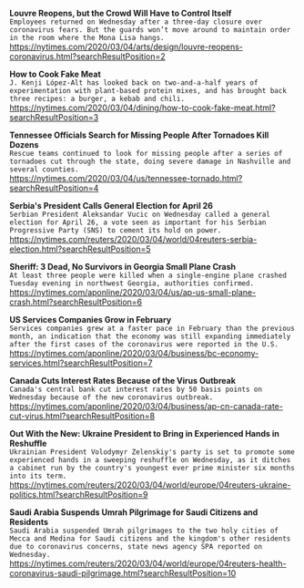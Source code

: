 **Louvre Reopens, but the Crowd Will Have to Control Itself**\
`Employees returned on Wednesday after a three-day closure over coronavirus fears. But the guards won’t move around to maintain order in the room where the Mona Lisa hangs.`\
https://nytimes.com/2020/03/04/arts/design/louvre-reopens-coronavirus.html?searchResultPosition=2

**How to Cook Fake Meat**\
`J. Kenji López-Alt has looked back on two-and-a-half years of experimentation with plant-based protein mixes, and has brought back three recipes: a burger, a kebab and chili.`\
https://nytimes.com/2020/03/04/dining/how-to-cook-fake-meat.html?searchResultPosition=3

**Tennessee Officials Search for Missing People After Tornadoes Kill Dozens**\
`Rescue teams continued to look for missing people after a series of tornadoes cut through the state, doing severe damage in Nashville and several counties.`\
https://nytimes.com/2020/03/04/us/tennessee-tornado.html?searchResultPosition=4

**Serbia's President Calls General Election for April 26**\
`Serbian President Aleksandar Vucic on Wednesday called a general election for April 26, a vote seen as important for his Serbian Progressive Party (SNS) to cement its hold on power. `\
https://nytimes.com/reuters/2020/03/04/world/04reuters-serbia-election.html?searchResultPosition=5

**Sheriff: 3 Dead, No Survivors in Georgia Small Plane Crash**\
`At least three people were killed when a single-engine plane crashed Tuesday evening in northwest Georgia, authorities confirmed.`\
https://nytimes.com/aponline/2020/03/04/us/ap-us-small-plane-crash.html?searchResultPosition=6

**US Services Companies Grow in February**\
`Services companies grew at a faster pace in February than the previous month, an indication that the economy was still expanding immediately after the first cases of the coronavirus were reported in the U.S. `\
https://nytimes.com/aponline/2020/03/04/business/bc-economy-services.html?searchResultPosition=7

**Canada Cuts Interest Rates Because of the Virus Outbreak**\
`Canada's central bank cut interest rates by 50 basis points on Wednesday because of the new coronavirus outbreak. `\
https://nytimes.com/aponline/2020/03/04/business/ap-cn-canada-rate-cut-virus.html?searchResultPosition=8

**Out With the New: Ukraine President to Bring in Experienced Hands in Reshuffle**\
`Ukrainian President Volodymyr Zelenskiy's party is set to promote some experienced hands in a sweeping reshuffle on Wednesday, as it ditches a cabinet run by the country's youngest ever prime minister six months into its term.`\
https://nytimes.com/reuters/2020/03/04/world/europe/04reuters-ukraine-politics.html?searchResultPosition=9

**Saudi Arabia Suspends Umrah Pilgrimage for Saudi Citizens and Residents**\
`Saudi Arabia suspended Umrah pilgrimages to the two holy cities of Mecca and Medina for Saudi citizens and the kingdom's other residents due to coronavirus concerns, state news agency SPA reported on Wednesday.`\
https://nytimes.com/reuters/2020/03/04/world/europe/04reuters-health-coronavirus-saudi-pilgrimage.html?searchResultPosition=10

